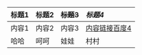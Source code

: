 | **标题1** | **标题2** | ~~标题3~~ | _标题4_ |
| :--- | :--- | :--- | :--- |
| 内容1 | 内容2 | 内容3 | [内容链接百度4](http://www.baidu.com) |
| 哈哈 | 呵呵 | 娃娃 | 村村 |



